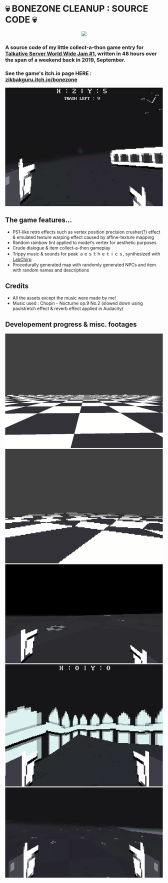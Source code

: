 # :skull: BONEZONE CLEANUP : SOURCE CODE :skull:
<div style="text-align:center">
<img src="pics/BANNER_GIT.png"/>
</div>

### A source code of my little collect-a-thon game entry for [Talkative Server World Wide Jam #1](https://itch.io/jam/tsww-jam-1), written in 48 hours over the span of a weekend back in 2019, September.
### See the game's itch.io page HERE : [zikbakguru.itch.io/bonezone](https://zikbakguru.itch.io/bonezone)
![pic](pics/BONEZONE_SRC_PROMO.gif)

## The game features...
* PS1-like retro effects such as vertex position precision crusher(?) effect & emulated texture warping effect caused by affine-texture mapping
* Random rainbow tint applied to model's vertex for aesthetic purposes
* Crude dialogue & item collect-a-thon gameplay
* Trippy music & sounds for peak ａｅｓｔｈｅｔｉｃｓ, synthesized with [LabChirp](https://labbed.itch.io/labchirp)
* Procedurally generated map with randomly generated NPCs and item with random names and descriptions

## Credits
* All the assets except the music were made by me!
* Music used : Chopin - Nocturne op.9 No.2 (slowed down using paulstretch effect & reverb effect applied in Audacity)

## Developement progress & misc. footages
![d1](pics/DEV1.gif)
![d2](pics/DEV2.gif)
![d3](pics/DEV3.gif)
![d4](pics/DEV4.gif)
![d5](pics/DEV5.gif)